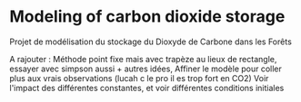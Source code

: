 # Modeling of carbon dioxide storage
Projet de modélisation du stockage du Dioxyde de Carbone dans les Forêts

A rajouter :
Méthode point fixe mais avec trapèze au lieux de rectangle, essayer avec simpson aussi + autres idées,
Affiner le modèle pour coller plus aux vrais observations (lucah c le pro il es trop fort en CO2)
Voir l'impact des différentes constantes, et voir différentes conditions initiales
